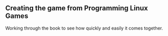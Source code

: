 Creating the game from Programming Linux Games
-------------------------------------

Working through the book to see how quickly and easily it comes together.